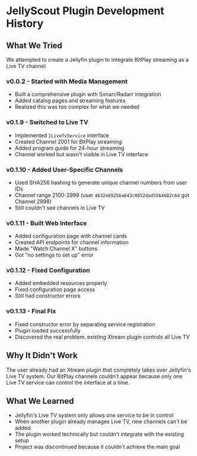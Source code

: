# JellyScout Plugin Development History

## What We Tried

We attempted to create a Jellyfin plugin to integrate BitPlay streaming as a Live TV channel.

### v0.0.2 - Started with Media Management
- Built a comprehensive plugin with Sonarr/Radarr integration
- Added catalog pages and streaming features
- Realized this was too complex for what we needed

### v0.1.9 - Switched to Live TV
- Implemented `ILiveTvService` interface
- Created Channel 2001 for BitPlay streaming
- Added program guide for 24-hour streaming
- Channel worked but wasn't visible in Live TV interface

### v0.1.10 - Added User-Specific Channels
- Used SHA256 hashing to generate unique channel numbers from user IDs
- Channel range 2100-2999 (user `4632e69256a643c0852dad5564682c6d` got Channel 2998)
- Still couldn't see channels in Live TV

### v0.1.11 - Built Web Interface
- Added configuration page with channel cards
- Created API endpoints for channel information
- Made "Watch Channel X" buttons
- Got "no settings to set up" error

### v0.1.12 - Fixed Configuration
- Added embedded resources properly
- Fixed configuration page access
- Still had constructor errors

### v0.1.13 - Final Fix
- Fixed constructor error by separating service registration
- Plugin loaded successfully
- Discovered the real problem: existing Xtream plugin controls all Live TV

## Why It Didn't Work

The user already had an Xtream plugin that completely takes over Jellyfin's Live TV system. Our BitPlay channels couldn't appear because only one Live TV service can control the interface at a time.

## What We Learned

- Jellyfin's Live TV system only allows one service to be in control
- When another plugin already manages Live TV, new channels can't be added
- The plugin worked technically but couldn't integrate with the existing setup
- Project was discontinued because it couldn't achieve the main goal 